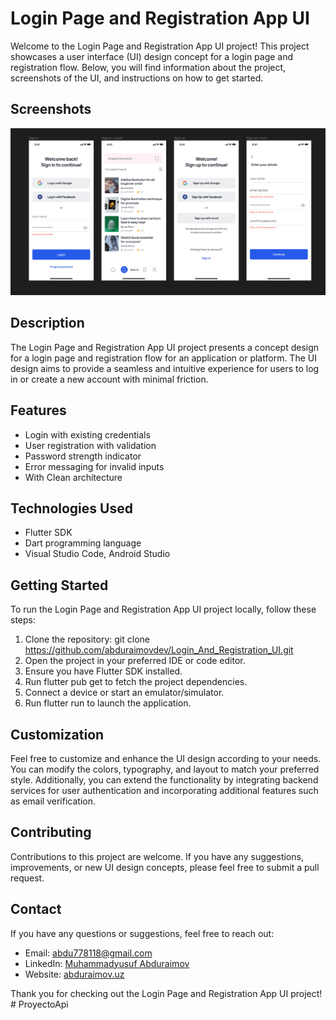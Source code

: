 # Login Page and Registration App UI

Welcome to the Login Page and Registration App UI project! This project showcases a user interface (UI) design concept for a login page and registration flow. Below, you will find information about the project, screenshots of the UI, and instructions on how to get started.

## Screenshots

![Login Screen](https://github.com/saidjohn/Login_And_Registration_UI/blob/master/presentation/ui_screenshot.png)


## Description

The Login Page and Registration App UI project presents a concept design for a login page and registration flow for an application or platform. The UI design aims to provide a seamless and intuitive experience for users to log in or create a new account with minimal friction.

## Features

- Login with existing credentials
- User registration with validation
- Password strength indicator
- Error messaging for invalid inputs
- With Clean architecture

## Technologies Used

- Flutter SDK
- Dart programming language
- Visual Studio Code, Android Studio

## Getting Started

To run the Login Page and Registration App UI project locally, follow these steps:

1. Clone the repository: git clone https://github.com/abduraimovdev/Login_And_Registration_UI.git
2. Open the project in your preferred IDE or code editor.
3. Ensure you have Flutter SDK installed.
4. Run flutter pub get to fetch the project dependencies.
5. Connect a device or start an emulator/simulator.
6. Run flutter run to launch the application.

## Customization

Feel free to customize and enhance the UI design according to your needs. You can modify the colors, typography, and layout to match your preferred style. Additionally, you can extend the functionality by integrating backend services for user authentication and incorporating additional features such as email verification.

## Contributing

Contributions to this project are welcome. If you have any suggestions, improvements, or new UI design concepts, please feel free to submit a pull request.

## Contact

If you have any questions or suggestions, feel free to reach out:

- Email: [abdu778118@gmail.com](mailto:abdu778118@gmail.com)
- LinkedIn: [Muhammadyusuf Abduraimov](linkedin.com/in/abduraimovdev)
- Website: [abduraimov.uz](http://abduraimov.uz)


Thank you for checking out the Login Page and Registration App UI project!
#   P r o y e c t o A p i 
 
 